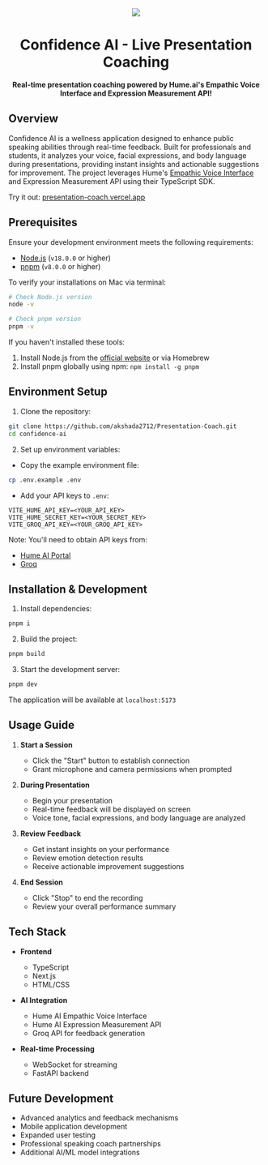 <div align="center">
  <img src="https://i.ibb.co/1QQtRyN/confident-ai-logo-green-grey.png"> 
  <h1>Confidence AI - Live Presentation Coaching</h1>
  <p>
    <strong>Real-time presentation coaching powered by Hume.ai's Empathic Voice Interface and Expression Measurement API!</strong>
  </p>
</div>

## Overview

Confidence AI is a wellness application designed to enhance public speaking abilities through real-time feedback. Built for professionals and students, it analyzes your voice, facial expressions, and body language during presentations, providing instant insights and actionable suggestions for improvement. The project leverages Hume's [Empathic Voice Interface](https://hume.docs.buildwithfern.com/docs/empathic-voice-interface-evi/overview) and Expression Measurement API using their TypeScript SDK.

Try it out: [presentation-coach.vercel.app](https://presentation-coach.vercel.app)

## Prerequisites

Ensure your development environment meets the following requirements:
- [Node.js](https://nodejs.org/en) (`v18.0.0` or higher)
- [pnpm](https://pnpm.io/installation) (`v8.0.0` or higher)

To verify your installations on Mac via terminal:

```bash
# Check Node.js version
node -v

# Check pnpm version
pnpm -v
```

If you haven't installed these tools:
1. Install Node.js from the [official website](https://nodejs.org/en) or via Homebrew
2. Install pnpm globally using npm: `npm install -g pnpm`

## Environment Setup

1. Clone the repository:
```bash
git clone https://github.com/akshada2712/Presentation-Coach.git
cd confidence-ai
```

2. Set up environment variables:
- Copy the example environment file:
```bash
cp .env.example .env
```
- Add your API keys to `.env`:
```
VITE_HUME_API_KEY=<YOUR_API_KEY>
VITE_HUME_SECRET_KEY=<YOUR_SECRET_KEY>
VITE_GROQ_API_KEY=<YOUR_GROQ_API_KEY>
```

Note: You'll need to obtain API keys from:
- [Hume AI Portal](https://hume.docs.buildwithfern.com/docs/introduction/getting-your-api-key)
- [Groq](https://groq.com)

## Installation & Development

1. Install dependencies:
```bash
pnpm i
```

2. Build the project:
```bash
pnpm build
```

3. Start the development server:
```bash
pnpm dev
```

The application will be available at `localhost:5173`

## Usage Guide

1. **Start a Session**
   - Click the "Start" button to establish connection
   - Grant microphone and camera permissions when prompted
   
2. **During Presentation**
   - Begin your presentation
   - Real-time feedback will be displayed on screen
   - Voice tone, facial expressions, and body language are analyzed

3. **Review Feedback**
   - Get instant insights on your performance
   - Review emotion detection results
   - Receive actionable improvement suggestions

4. **End Session**
   - Click "Stop" to end the recording
   - Review your overall performance summary

## Tech Stack

- **Frontend**
  - TypeScript
  - Next.js
  - HTML/CSS
  
- **AI Integration**
  - Hume AI Empathic Voice Interface
  - Hume AI Expression Measurement API
  - Groq API for feedback generation

- **Real-time Processing**
  - WebSocket for streaming
  - FastAPI backend

## Future Development

- Advanced analytics and feedback mechanisms
- Mobile application development
- Expanded user testing
- Professional speaking coach partnerships
- Additional AI/ML model integrations
